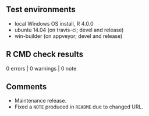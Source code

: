 ## Test environments
* local Windows OS install, R 4.0.0
* ubuntu 14.04 (on travis-ci; devel and release)
* win-builder (on appveyor; devel and release)

## R CMD check results

0 errors | 0 warnings | 0 note

## Comments

- Maintenance release.
- Fixed a `NOTE` produced in `README` due to changed URL.
